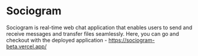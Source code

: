 # Sociogram
Sociogram is real-time web chat application  that enables users to send and receive messages and transfer files seamlessly.
Here, you can go and checkout with the deployed application - https://sociogram-beta.vercel.app/
